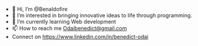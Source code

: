 - 👋 Hi, I’m @Benaldofire
- 👀 I’m interested in bringing innovative ideas to life through programming.
- 🌱 I’m currently learning Web development
- 📫 How to reach me Odaibenedict@gmail.com
- Connect on https://www.linkedin.com/in/benedict-odai

<!---
Benaldofire/Benaldofire is a ✨ special ✨ repository because its `README.md` (this file) appears on your GitHub profile.
You can click the Preview link to take a look at your changes.
--->
